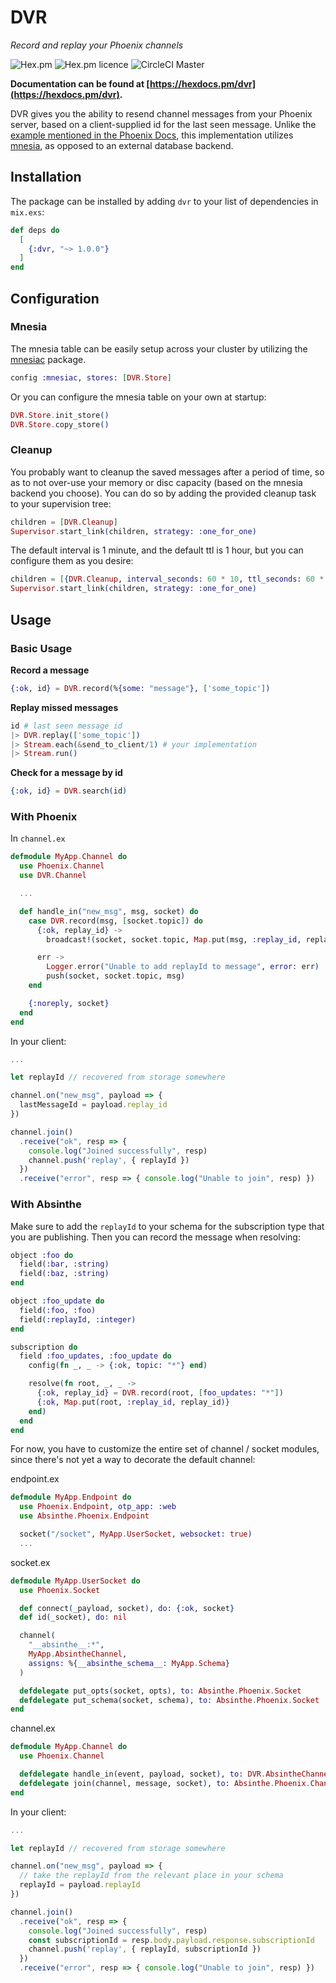 # DVR

*Record and replay your Phoenix channels*

![Hex.pm](https://img.shields.io/hexpm/v/dvr.svg)
![Hex.pm licence](https://img.shields.io/hexpm/l/dvr.svg)
![CircleCI Master](https://img.shields.io/circleci/project/github/athal7/dvr/master.svg)

**Documentation can be found at [https://hexdocs.pm/dvr](https://hexdocs.pm/dvr).**

DVR gives you the ability to resend channel messages from your Phoenix server, based on a client-supplied id for the last seen message. Unlike the [example mentioned in the Phoenix Docs](https://hexdocs.pm/phoenix/channels.html#resending-server-messages), this implementation utilizes [mnesia](http://erlang.org/doc/man/mnesia.html), as opposed to an external database backend.

## Installation

The package can be installed by adding `dvr` to your list of dependencies in `mix.exs`:

```elixir
def deps do
  [
    {:dvr, "~> 1.0.0"}
  ]
end
```

## Configuration

### Mnesia

The mnesia table can be easily setup across your cluster by utilizing the [mnesiac](https://github.com/beardedeagle/mnesiac) package.

```elixir
config :mnesiac, stores: [DVR.Store]
```

Or you can configure the mnesia table on your own at startup:

```elixir
DVR.Store.init_store()
DVR.Store.copy_store()
```

### Cleanup

You probably want to cleanup the saved messages after a period of time, so as to not over-use your memory or disc capacity (based on the mnesia backend you choose). You can do so by adding the provided cleanup task to your supervision tree:

```elixir
children = [DVR.Cleanup]
Supervisor.start_link(children, strategy: :one_for_one)
```

The default interval is 1 minute, and the default ttl is 1 hour, but you can configure them as you desire:

```elixir
children = [{DVR.Cleanup, interval_seconds: 60 * 10, ttl_seconds: 60 * 60 * 24}]
Supervisor.start_link(children, strategy: :one_for_one)
```

## Usage

### Basic Usage

**Record a message**

```elixir
{:ok, id} = DVR.record(%{some: "message"}, ['some_topic'])
```

**Replay missed messages**

```elixir
id # last seen message id
|> DVR.replay(['some_topic'])
|> Stream.each(&send_to_client/1) # your implementation
|> Stream.run()
```

**Check for a message by id**

```elixir
{:ok, id} = DVR.search(id)
```

### With Phoenix

In `channel.ex`

```elixir
defmodule MyApp.Channel do
  use Phoenix.Channel
  use DVR.Channel

  ...

  def handle_in("new_msg", msg, socket) do
    case DVR.record(msg, [socket.topic]) do
      {:ok, replay_id} ->
        broadcast!(socket, socket.topic, Map.put(msg, :replay_id, replay_id))

      err ->
        Logger.error("Unable to add replayId to message", error: err)
        push(socket, socket.topic, msg)
    end

    {:noreply, socket}
  end
end
```

In your client:

```js
...

let replayId // recovered from storage somewhere

channel.on("new_msg", payload => {
  lastMessageId = payload.replay_id
})

channel.join()
  .receive("ok", resp => {
    console.log("Joined successfully", resp)
    channel.push('replay', { replayId })
  })
  .receive("error", resp => { console.log("Unable to join", resp) })
```

### With Absinthe

Make sure to add the `replayId` to your schema for the subscription type that you are publishing. Then you can record the message when resolving:

```elixir
object :foo do
  field(:bar, :string)
  field(:baz, :string)
end

object :foo_update do
  field(:foo, :foo)
  field(:replayId, :integer)
end

subscription do
  field :foo_updates, :foo_update do
    config(fn _, _ -> {:ok, topic: "*"} end)

    resolve(fn root, _, _ ->
      {:ok, replay_id} = DVR.record(root, [foo_updates: "*"])
      {:ok, Map.put(root, :replay_id, replay_id)}
    end)
  end
end
```

For now, you have to customize the entire set of channel / socket modules, since there's not yet a way to decorate the default channel:

endpoint.ex

```elixir
defmodule MyApp.Endpoint do
  use Phoenix.Endpoint, otp_app: :web
  use Absinthe.Phoenix.Endpoint

  socket("/socket", MyApp.UserSocket, websocket: true)
  ...
```

socket.ex

```elixir
defmodule MyApp.UserSocket do
  use Phoenix.Socket

  def connect(_payload, socket), do: {:ok, socket}
  def id(_socket), do: nil

  channel(
    "__absinthe__:*",
    MyApp.AbsintheChannel,
    assigns: %{__absinthe_schema__: MyApp.Schema}
  )

  defdelegate put_opts(socket, opts), to: Absinthe.Phoenix.Socket
  defdelegate put_schema(socket, schema), to: Absinthe.Phoenix.Socket
end
```

channel.ex

```elixir
defmodule MyApp.Channel do
  use Phoenix.Channel

  defdelegate handle_in(event, payload, socket), to: DVR.AbsintheChannel
  defdelegate join(channel, message, socket), to: Absinthe.Phoenix.Channel
end
```

In your client:

```js
...

let replayId // recovered from storage somewhere

channel.on("new_msg", payload => {
  // take the replayId from the relevant place in your schema
  replayId = payload.replayId
})

channel.join()
  .receive("ok", resp => {
    console.log("Joined successfully", resp)
    const subscriptionId = resp.body.payload.response.subscriptionId
    channel.push('replay', { replayId, subscriptionId })
  })
  .receive("error", resp => { console.log("Unable to join", resp) })
```
